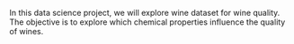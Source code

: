 In this data science project, we will explore wine dataset for wine quality. The objective is to explore which chemical properties influence the quality of wines.

